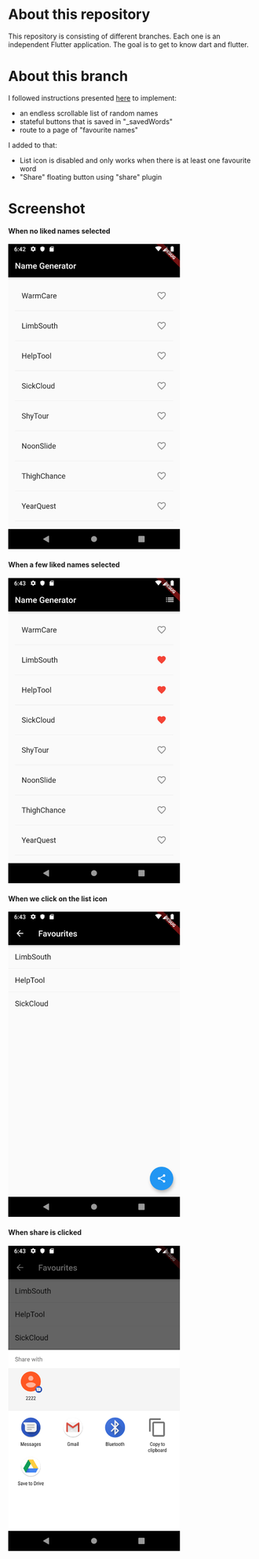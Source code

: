 # About this repository
This repository is consisting of different branches. Each one is an independent Flutter application. The goal is to get to know dart and flutter.

# About this branch
I followed instructions presented [here](https://flutter.dev/docs/get-started/codelab) to implement:
* an endless scrollable list of random names
* stateful buttons that is saved in "_savedWords"
* route to a page of "favourite names"

I added to that:
* List icon is disabled and only works when there is at least one favourite word
* "Share" floating button using "share" plugin

# Screenshot

#### When no liked names selected
<img src="https://raw.githubusercontent.com/MichaelKMalak/flutter_practice/ListGeneratedWords/screenshots/1.png" width="350" />

#### When a few liked names selected
<img src="https://raw.githubusercontent.com/MichaelKMalak/flutter_practice/ListGeneratedWords/screenshots/2.png" width="350" />

#### When we click on the list icon
<img src="https://raw.githubusercontent.com/MichaelKMalak/flutter_practice/ListGeneratedWords/screenshots/3.png" width="350" />

#### When share is clicked
<img src="https://raw.githubusercontent.com/MichaelKMalak/flutter_practice/ListGeneratedWords/screenshots/4.png" width="350" />
